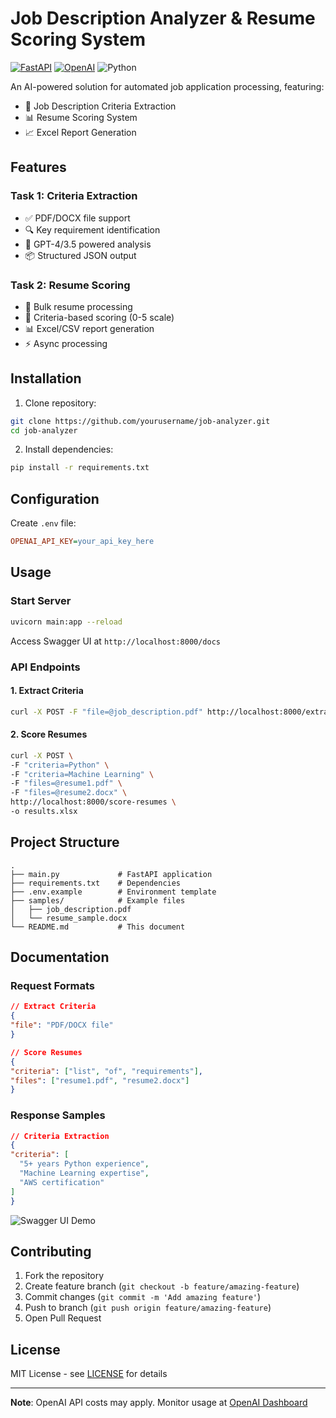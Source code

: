 
# Job Description Analyzer & Resume Scoring System

[![FastAPI](https://img.shields.io/badge/FastAPI-005571?style=for-the-badge&logo=fastapi)](https://fastapi.tiangolo.com/)
[![OpenAI](https://img.shields.io/badge/OpenAI-412991?style=for-the-badge&logo=openai)](https://openai.com/)
![Python](https://img.shields.io/badge/python-3670A0?style=for-the-badge&logo=python&logoColor=ffdd54)

An AI-powered solution for automated job application processing, featuring:
- 📄 Job Description Criteria Extraction
- 📊 Resume Scoring System
- 📈 Excel Report Generation

## Features

### Task 1: Criteria Extraction
- ✅ PDF/DOCX file support
- 🔍 Key requirement identification
- 🚀 GPT-4/3.5 powered analysis
- 📦 Structured JSON output

### Task 2: Resume Scoring
- 📑 Bulk resume processing
- 🎯 Criteria-based scoring (0-5 scale)
- 📊 Excel/CSV report generation
- ⚡ Async processing

## Installation

1. Clone repository:
```bash
git clone https://github.com/yourusername/job-analyzer.git
cd job-analyzer
```

2. Install dependencies:
```bash
pip install -r requirements.txt
```

## Configuration

Create `.env` file:
```ini
OPENAI_API_KEY=your_api_key_here
```

## Usage

### Start Server
```bash
uvicorn main:app --reload
```

Access Swagger UI at `http://localhost:8000/docs`

### API Endpoints

#### 1. Extract Criteria
```bash
curl -X POST -F "file=@job_description.pdf" http://localhost:8000/extract-criteria
```

#### 2. Score Resumes
```bash
curl -X POST \
-F "criteria=Python" \
-F "criteria=Machine Learning" \
-F "files=@resume1.pdf" \
-F "files=@resume2.docx" \
http://localhost:8000/score-resumes \
-o results.xlsx
```

## Project Structure
```
.
├── main.py             # FastAPI application
├── requirements.txt    # Dependencies
├── .env.example        # Environment template
├── samples/            # Example files
│   ├── job_description.pdf
│   └── resume_sample.docx
└── README.md           # This document
```

## Documentation

### Request Formats
```json
// Extract Criteria
{
"file": "PDF/DOCX file"
}

// Score Resumes
{
"criteria": ["list", "of", "requirements"],
"files": ["resume1.pdf", "resume2.docx"]
}
```

### Response Samples
```json
// Criteria Extraction
{
"criteria": [
  "5+ years Python experience",
  "Machine Learning expertise",
  "AWS certification"
]
}
```

![Swagger UI Demo](docs/swagger-demo.png)

## Contributing

1. Fork the repository
2. Create feature branch (`git checkout -b feature/amazing-feature`)
3. Commit changes (`git commit -m 'Add amazing feature'`)
4. Push to branch (`git push origin feature/amazing-feature`)
5. Open Pull Request

## License

MIT License - see [LICENSE](LICENSE) for details

---
**Note**: OpenAI API costs may apply. Monitor usage at [OpenAI Dashboard](https://platform.openai.com/usage)

